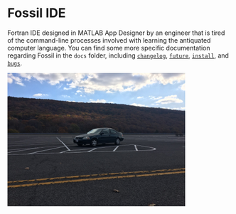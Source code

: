 # Fossil IDE

 Fortran IDE designed in MATLAB App Designer by an engineer that is tired of the command-line processes involved with learning the antiquated computer language. You can find some more specific documentation regarding Fossil in the `docs` folder, including [`changelog`](docs/CHANGELOG.md), [`future`](docs/FUTURE.md), [`install`](docs/INSTALL.md), and [`bugs`](docs/BUGS.md).

 <img align="center" src="res/car.jpg" width="400"/>
